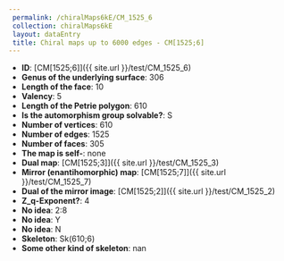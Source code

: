 ```yaml
--- 
 permalink: /chiralMaps6kE/CM_1525_6 
 collection: chiralMaps6kE
 layout: dataEntry
 title: Chiral maps up to 6000 edges - CM[1525;6]
---
```


- **ID**: [CM[1525;6]]({{ site.url }}/test/CM_1525_6)
- **Genus of the underlying surface**: 306
- **Length of the face**: 10
- **Valency**: 5
- **Length of the Petrie polygon**: 610
- **Is the automorphism group solvable?**: S
- **Number of vertices**: 610
- **Number of edges**: 1525
- **Number of faces**: 305
- **The map is self-**: none
- **Dual map**: [CM[1525;3]]({{ site.url }}/test/CM_1525_3)
- **Mirror (enantihomorphic) map**: [CM[1525;7]]({{ site.url }}/test/CM_1525_7)
- **Dual of the mirror image**: [CM[1525;2]]({{ site.url }}/test/CM_1525_2)
- **Z_q-Exponent?**: 4
- **No idea**:  2:8
- **No idea**: Y
- **No idea**: N
- **Skeleton**: Sk(610;6)
- **Some other kind of skeleton**: nan
